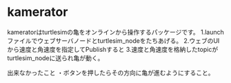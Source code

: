 # kamerator

kameratorはturtlesimの亀をオンラインから操作するパッケージです。
1.launchファイルでウェブサーバノードとturtlesim_nodeをたちあげる。
2.ウェブのUIから速度と角速度を指定してPublishすると
3.速度と角速度を格納したtopicがturtlesim_nodeに送られ亀が動く。

出来なかったこと
・ボタンを押したらその方向に亀が進むようにすること。
